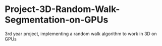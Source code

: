 # Project-3D-Random-Walk-Segmentation-on-GPUs
3rd year project, implementing a random walk algorithm to work in 3D on GPUs
